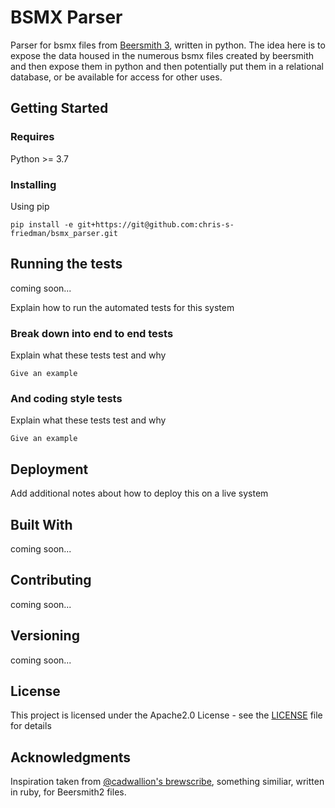 # BSMX Parser

Parser for bsmx files from [Beersmith 3](http://beersmith.com/), written in python. The idea here is to expose the data housed in the numerous bsmx files created by beersmith and then expose them in python and then potentially put them in a relational database, or be available for access for other uses.

## Getting Started

### Requires

Python >= 3.7

### Installing

Using pip

`pip install -e git+https://git@github.com:chris-s-friedman/bsmx_parser.git`

## Running the tests

coming soon...

Explain how to run the automated tests for this system

### Break down into end to end tests

Explain what these tests test and why

```
Give an example
```

### And coding style tests

Explain what these tests test and why

```
Give an example
```

## Deployment

Add additional notes about how to deploy this on a live system

## Built With

coming soon...

## Contributing

coming soon...

## Versioning

coming soon...

## License

This project is licensed under the Apache2.0 License - see the [LICENSE](LICENSE) file for details

## Acknowledgments

Inspiration taken from [@cadwallion's brewscribe](https://github.com/cadwallion/brewscribe), something similiar, written in ruby, for Beersmith2 files.

